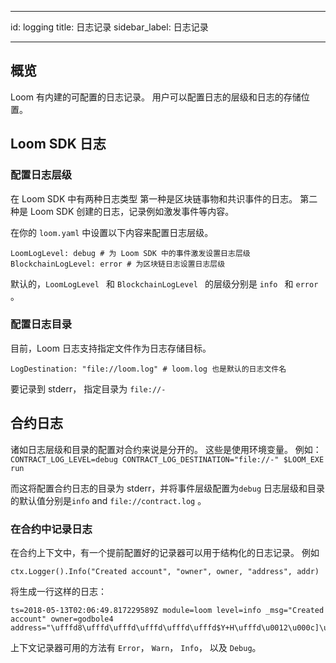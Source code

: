 * * *

id: logging title: 日志记录 sidebar_label: 日志记录

* * *

## 概览

Loom 有内建的可配置的日志记录。 用户可以配置日志的层级和日志的存储位置。

## Loom SDK 日志

### 配置日志层级

在 Loom SDK 中有两种日志类型 第一种是区块链事物和共识事件的日志。 第二种是 Loom SDK 创建的日志，记录例如激发事件等内容。

在你的 `loom.yaml` 中设置以下内容来配置日志层级。

    LoomLogLevel: debug # 为 Loom SDK 中的事件激发设置日志层级
    BlockchainLogLevel: error # 为区块链日志设置日志层级
    

默认的，`LoomLogLevel ` 和 `BlockchainLogLevel ` 的层级分别是 `info ` 和 `error `。

### 配置日志目录

目前，Loom 日志支持指定文件作为日志存储目标。

    LogDestination: "file://loom.log" # loom.log 也是默认的日志文件名
    

要记录到 stderr， 指定目录为 `file://-`

## 合约日志

诸如日志层级和目录的配置对合约来说是分开的。 这些是使用环境变量。 例如： `CONTRACT_LOG_LEVEL=debug CONTRACT_LOG_DESTINATION="file://-" $LOOM_EXE run`

而这将配置合约日志的目录为 stderr，并将事件层级配置为`debug` 日志层级和目录的默认值分别是`info` and `file://contract.log` 。

### 在合约中记录日志

在合约上下文中，有一个提前配置好的记录器可以用于结构化的日志记录。 例如

    ctx.Logger().Info("Created account", "owner", owner, "address", addr)
    

将生成一行这样的日志：

    ts=2018-05-13T02:06:49.817229589Z module=loom level=info _msg="Created account" owner=godbole4 address="\ufffd8\ufffd\ufffd\ufffd\ufffd\ufffd$Y+H\ufffd\u0012\u000c]\u001a\ufffd\ufffd\ufffd\ufffd"
    

上下文记录器可用的方法有 `Error`， `Warn`， `Info`， 以及 `Debug`。